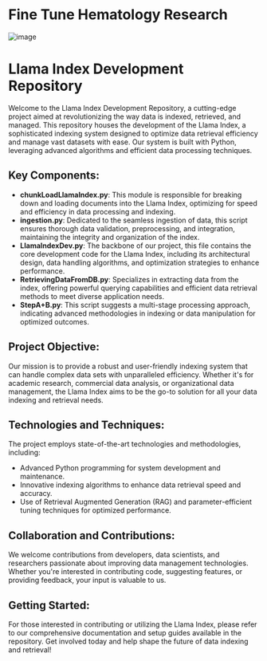 # Fine Tune Hematology Research
![image](https://github.com/OMER62/FineTuneHematology/assets/81302085/92189da6-da60-4d5b-931b-458c623ba78a) 

# Llama Index Development Repository

Welcome to the Llama Index Development Repository, a cutting-edge project aimed at revolutionizing the way data is indexed, retrieved, and managed. This repository houses the development of the Llama Index, a sophisticated indexing system designed to optimize data retrieval efficiency and manage vast datasets with ease. Our system is built with Python, leveraging advanced algorithms and efficient data processing techniques.

## Key Components:

- **chunkLoadLlamaIndex.py**: This module is responsible for breaking down and loading documents into the Llama Index, optimizing for speed and efficiency in data processing and indexing.
- **ingestion.py**: Dedicated to the seamless ingestion of data, this script ensures thorough data validation, preprocessing, and integration, maintaining the integrity and organization of the index.
- **LlamaIndexDev.py**: The backbone of our project, this file contains the core development code for the Llama Index, including its architectural design, data handling algorithms, and optimization strategies to enhance performance.
- **RetrievingDataFromDB.py**: Specializes in extracting data from the index, offering powerful querying capabilities and efficient data retrieval methods to meet diverse application needs.
- **StepA+B.py**: This script suggests a multi-stage processing approach, indicating advanced methodologies in indexing or data manipulation for optimized outcomes.

## Project Objective:

Our mission is to provide a robust and user-friendly indexing system that can handle complex data sets with unparalleled efficiency. Whether it's for academic research, commercial data analysis, or organizational data management, the Llama Index aims to be the go-to solution for all your data indexing and retrieval needs.

## Technologies and Techniques:

The project employs state-of-the-art technologies and methodologies, including:

- Advanced Python programming for system development and maintenance.
- Innovative indexing algorithms to enhance data retrieval speed and accuracy.
- Use of Retrieval Augmented Generation (RAG) and parameter-efficient tuning techniques for optimized performance.

## Collaboration and Contributions:

We welcome contributions from developers, data scientists, and researchers passionate about improving data management technologies. Whether you're interested in contributing code, suggesting features, or providing feedback, your input is valuable to us.

## Getting Started:

For those interested in contributing or utilizing the Llama Index, please refer to our comprehensive documentation and setup guides available in the repository. Get involved today and help shape the future of data indexing and retrieval!

